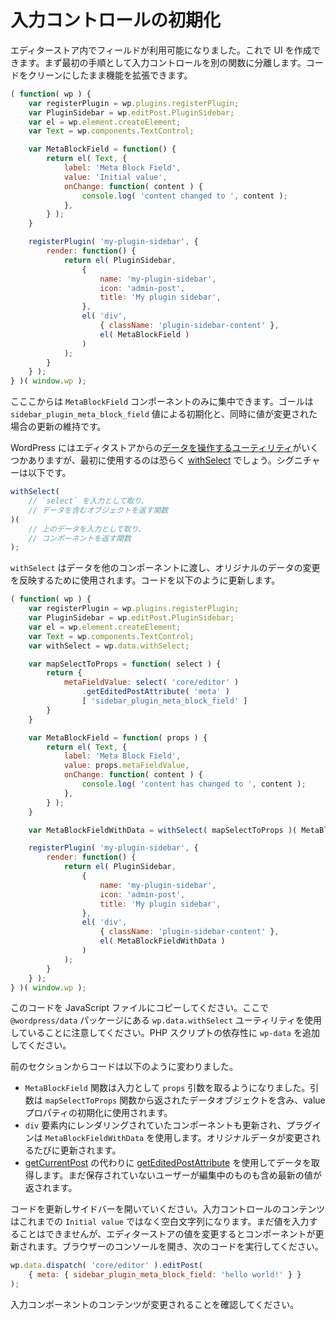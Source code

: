 <!-- 
# Initialize the Input Control
 -->
# 入力コントロールの初期化

<!-- 
Now that the field is available in the editor store, it can be surfaced to the UI. The first step will be to extract the input control to a separate function so you can expand its functionality while the code stays clear.
 -->
エディターストア内でフィールドが利用可能になりました。これで UI を作成できます。まず最初の手順として入力コントロールを別の関数に分離します。コードをクリーンにしたまま機能を拡張できます。

```js
( function( wp ) {
	var registerPlugin = wp.plugins.registerPlugin;
	var PluginSidebar = wp.editPost.PluginSidebar;
	var el = wp.element.createElement;
	var Text = wp.components.TextControl;

	var MetaBlockField = function() {
		return el( Text, {
			label: 'Meta Block Field',
			value: 'Initial value',
			onChange: function( content ) {
				console.log( 'content changed to ', content );
			},
		} );
	}

	registerPlugin( 'my-plugin-sidebar', {
		render: function() {
			return el( PluginSidebar,
				{
					name: 'my-plugin-sidebar',
					icon: 'admin-post',
					title: 'My plugin sidebar',
				},
				el( 'div',
					{ className: 'plugin-sidebar-content' },
					el( MetaBlockField )
				)
			);
		}
	} );
} )( window.wp );
```
<!-- 
Now you can focus solely on the `MetaBlockField` component. The goal is to initialize it with the value of `sidebar_plugin_meta_block_field`, but also to keep it updated when that value changes.

WordPress has [some utilities to work with data](/packages/data/README.md) from the stores. The first you're going to use is [withSelect](/packages/data/README.md#withselect-mapselecttoprops-function-function), whose signature is:
 -->
こここからは `MetaBlockField` コンポーネントのみに集中できます。ゴールは `sidebar_plugin_meta_block_field` 値による初期化と、同時に値が変更された場合の更新の維持です。

WordPress にはエディタストアからの[データを操作するユーティリティ](https://developer.wordpress.org/block-editor/packages/packages-data/)がいくつかありますが、最初に使用するのは恐らく [withSelect](https://developer.wordpress.org/block-editor/designers-developers/developers/packages/packages-data/#withselect-mapselecttoprops-function-function) でしょう。シグニチャーは以下です。

<!-- 
```js
withSelect(
	// a function that takes `select` as input
	// and returns an object containing data
)(
	// a function that takes the previous data as input
	// and returns a component
);
```
 -->
```js
withSelect(
	// `select` を入力として取り、
	// データを含むオブジェクトを返す関数
)(
	// 上のデータを入力として取り、
	// コンポーネントを返す関数
);
```

<!-- 
`withSelect` is used to pass data to other components, and update them when the original data changes. Let's update the code to use it:
 -->
`withSelect` はデータを他のコンポーネントに渡し、オリジナルのデータの変更を反映するために使用されます。コードを以下のように更新します。

```js
( function( wp ) {
	var registerPlugin = wp.plugins.registerPlugin;
	var PluginSidebar = wp.editPost.PluginSidebar;
	var el = wp.element.createElement;
	var Text = wp.components.TextControl;
	var withSelect = wp.data.withSelect;

	var mapSelectToProps = function( select ) {
		return {
			metaFieldValue: select( 'core/editor' )
				.getEditedPostAttribute( 'meta' )
				[ 'sidebar_plugin_meta_block_field' ]
		}
	}

	var MetaBlockField = function( props ) {
		return el( Text, {
			label: 'Meta Block Field',
			value: props.metaFieldValue,
			onChange: function( content ) {
				console.log( 'content has changed to ', content );
			},
		} );
	}

	var MetaBlockFieldWithData = withSelect( mapSelectToProps )( MetaBlockField );

	registerPlugin( 'my-plugin-sidebar', {
		render: function() {
			return el( PluginSidebar,
				{
					name: 'my-plugin-sidebar',
					icon: 'admin-post',
					title: 'My plugin sidebar',
				},
				el( 'div',
					{ className: 'plugin-sidebar-content' },
					el( MetaBlockFieldWithData )
				)
			);
		}
	} );
} )( window.wp );
```

<!-- 
Copy this code to the JavaScript file. Note that it now uses the `wp.data.withSelect` utility to be found in the `@wordpress/data` package. Go ahead and add `wp-data` as a dependency in the PHP script.
 -->
このコードを JavaScript ファイルにコピーしてください。ここで `@wordpress/data` パッケージにある `wp.data.withSelect` ユーティリティを使用していることに注意してください。PHP スクリプトの依存性に `wp-data` を追加してください。

<!-- 
This is how the code changes from the previous section:

* The `MetaBlockField` function has now a `props` argument as input. It contains the data object returned by the `mapSelectToProps` function, which it uses to initialize its value property.
* The component rendered within the `div` element was also updated, the plugin now uses `MetaBlockFieldWithData`. This will be updated every time the original data changes.
* [getEditedPostAttribute](/docs/designers-developers/developers/data/data-core-editor.md#geteditedpostattribute) is used to retrieve data instead of [getCurrentPost](/docs/designers-developers/developers/data/data-core-editor.md#getcurrentpost) because it returns the most recent values of the post, including user editions that haven't been yet saved.
 -->
前のセクションからコードは以下のように変わりました。 

* `MetaBlockField` 関数は入力として `props` 引数を取るようになりました。引数は `mapSelectToProps` 関数から返されたデータオブジェクトを含み、value プロパティの初期化に使用されます。
*  `div` 要素内にレンダリングされていたコンポーネントも更新され、プラグインは `MetaBlockFieldWithData` を使用します。オリジナルデータが変更されるたびに更新されます。
* [getCurrentPost](https://developer.wordpress.org/block-editor/designers-developers/developers/data/data-core-editor/#getcurrentpost) の代わりに [getEditedPostAttribute](/docs/designers-developers/developers/data/data-core-editor.md#geteditedpostattribute) を使用してデータを取得します。まだ保存されていないユーザーが編集中のものも含め最新の値が返されます。

<!-- 
Update the code and open the sidebar. The input's content is no longer `Initial value` but a void string. Users can't type values yet, but let's check that the component is updated if the value in the store changes. Open the browser's console, execute
 -->
コードを更新しサイドバーを開いていください。入力コントロールのコンテンツはこれまでの `Initial value` ではなく空白文字列になります。まだ値を入力することはできませんが、エディターストアの値を変更するとコンポーネントが更新されます。ブラウザーのコンソールを開き、次のコードを実行してください。

```js
wp.data.dispatch( 'core/editor' ).editPost(
	{ meta: { sidebar_plugin_meta_block_field: 'hello world!' } }
);
```

<!-- 
and observe how the contents of the input component change!
 -->
入力コンポーネントのコンテンツが変更されることを確認してください。
